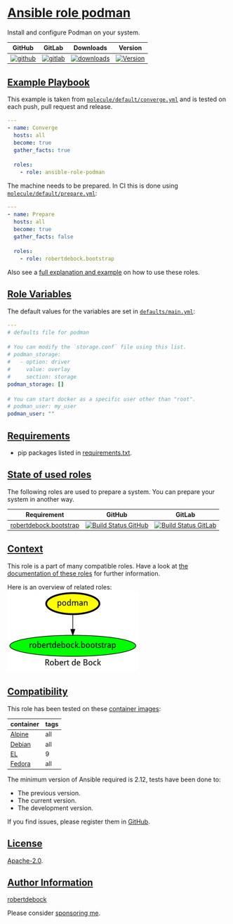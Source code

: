 # [Ansible role podman](#podman)

Install and configure Podman on your system.

|GitHub|GitLab|Downloads|Version|
|------|------|---------|-------|
|[![github](https://github.com/robertdebock/ansible-role-podman/workflows/Ansible%20Molecule/badge.svg)](https://github.com/robertdebock/ansible-role-podman/actions)|[![gitlab](https://gitlab.com/robertdebock-iac/ansible-role-podman/badges/master/pipeline.svg)](https://gitlab.com/robertdebock-iac/ansible-role-podman)|[![downloads](https://img.shields.io/ansible/role/d/robertdebock/podman)](https://galaxy.ansible.com/robertdebock/podman)|[![Version](https://img.shields.io/github/release/robertdebock/ansible-role-podman.svg)](https://github.com/robertdebock/ansible-role-podman/releases/)|

## [Example Playbook](#example-playbook)

This example is taken from [`molecule/default/converge.yml`](https://github.com/robertdebock/ansible-role-podman/blob/master/molecule/default/converge.yml) and is tested on each push, pull request and release.

```yaml
---
- name: Converge
  hosts: all
  become: true
  gather_facts: true

  roles:
    - role: ansible-role-podman
```

The machine needs to be prepared. In CI this is done using [`molecule/default/prepare.yml`](https://github.com/robertdebock/ansible-role-podman/blob/master/molecule/default/prepare.yml):

```yaml
---
- name: Prepare
  hosts: all
  become: true
  gather_facts: false

  roles:
    - role: robertdebock.bootstrap
```

Also see a [full explanation and example](https://robertdebock.nl/how-to-use-these-roles.html) on how to use these roles.

## [Role Variables](#role-variables)

The default values for the variables are set in [`defaults/main.yml`](https://github.com/robertdebock/ansible-role-podman/blob/master/defaults/main.yml):

```yaml
---
# defaults file for podman

# You can modify the `storage.conf` file using this list.
# podman_storage:
#   - option: driver
#     value: overlay
#     section: storage
podman_storage: []

# You can start docker as a specific user other than "root".
# podman_user: my_user
podman_user: ""
```

## [Requirements](#requirements)

- pip packages listed in [requirements.txt](https://github.com/robertdebock/ansible-role-podman/blob/master/requirements.txt).

## [State of used roles](#state-of-used-roles)

The following roles are used to prepare a system. You can prepare your system in another way.

| Requirement | GitHub | GitLab |
|-------------|--------|--------|
|[robertdebock.bootstrap](https://galaxy.ansible.com/robertdebock/bootstrap)|[![Build Status GitHub](https://github.com/robertdebock/ansible-role-bootstrap/workflows/Ansible%20Molecule/badge.svg)](https://github.com/robertdebock/ansible-role-bootstrap/actions)|[![Build Status GitLab](https://gitlab.com/robertdebock-iac/ansible-role-bootstrap/badges/master/pipeline.svg)](https://gitlab.com/robertdebock-iac/ansible-role-bootstrap)|

## [Context](#context)

This role is a part of many compatible roles. Have a look at [the documentation of these roles](https://robertdebock.nl/) for further information.

Here is an overview of related roles:
![dependencies](https://raw.githubusercontent.com/robertdebock/ansible-role-podman/png/requirements.png "Dependencies")

## [Compatibility](#compatibility)

This role has been tested on these [container images](https://hub.docker.com/u/robertdebock):

|container|tags|
|---------|----|
|[Alpine](https://hub.docker.com/r/robertdebock/alpine)|all|
|[Debian](https://hub.docker.com/r/robertdebock/debian)|all|
|[EL](https://hub.docker.com/r/robertdebock/enterpriselinux)|9|
|[Fedora](https://hub.docker.com/r/robertdebock/fedora)|all|

The minimum version of Ansible required is 2.12, tests have been done to:

- The previous version.
- The current version.
- The development version.

If you find issues, please register them in [GitHub](https://github.com/robertdebock/ansible-role-podman/issues).

## [License](#license)

[Apache-2.0](https://github.com/robertdebock/ansible-role-podman/blob/master/LICENSE).

## [Author Information](#author-information)

[robertdebock](https://robertdebock.nl/)

Please consider [sponsoring me](https://github.com/sponsors/robertdebock).
